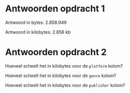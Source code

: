 # Antwoorden opdracht 1

Antwoord in bytes: 2.858.949

Antwoord in kilobytes: 2.858 kb

# Antwoorden opdracht 2

Hoeveel scheelt het in kilobytes voor de `platform` kolom? 


Hoeveel scheelt het in kilobytes voor de `genre` kolom?


Hoeveel scheelt het in kilobytes voor de `publisher` kolom?


